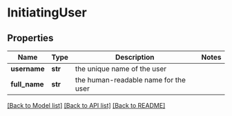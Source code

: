 # InitiatingUser

## Properties
Name | Type | Description | Notes
------------ | ------------- | ------------- | -------------
**username** | **str** | the unique name of the user | 
**full_name** | **str** | the human-readable name for the user | 

[[Back to Model list]](../README.md#documentation-for-models) [[Back to API list]](../README.md#documentation-for-api-endpoints) [[Back to README]](../README.md)

